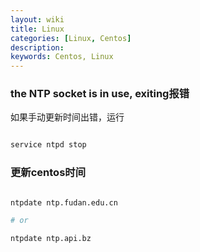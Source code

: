 ```yaml
---
layout: wiki
title: Linux
categories: [Linux, Centos]
description: 
keywords: Centos, Linux
---
```


### the NTP socket is in use, exiting报错

如果手动更新时间出错，运行

```bash

service ntpd stop

```

### 更新centos时间

```bash

ntpdate ntp.fudan.edu.cn

# or

ntpdate ntp.api.bz

```